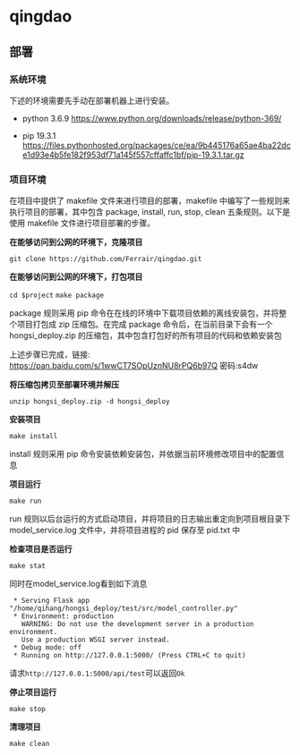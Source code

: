 # qingdao

## 部署


### 系统环境
下述的环境需要先手动在部署机器上进行安装。

 - python 3.6.9
 https://www.python.org/downloads/release/python-369/

 - pip 19.3.1
 https://files.pythonhosted.org/packages/ce/ea/9b445176a65ae4ba22dce1d93e4b5fe182f953df71a145f557cffaffc1bf/pip-19.3.1.tar.gz

### 项目环境
在项目中提供了 makefile 文件来进行项目的部署，makefile 中编写了一些规则来执行项目的部署，其中包含 package, install, run, stop, clean 五条规则。以下是使用 makefile 文件进行项目部署的步骤。

**在能够访问到公网的环境下，克隆项目**

``
git clone https://github.com/Ferrair/qingdao.git
``

**在能够访问到公网的环境下，打包项目**

``
cd $project
``
``
make package
``

package 规则采用 pip 命令在在线的环境中下载项目依赖的离线安装包，并将整个项目打包成 zip 压缩包。在完成 package 命令后，在当前目录下会有一个hongsi_deploy.zip 的压缩包，其中包含打包好的所有项目的代码和依赖安装包

上述步骤已完成，链接: https://pan.baidu.com/s/1wwCT7SOpUznNU8rPQ6b97Q  密码:s4dw

**将压缩包拷贝至部署环境并解压**

``
unzip hongsi_deploy.zip -d hongsi_deploy
``

**安装项目**

``
make install
``

install 规则采用 pip 命令安装依赖安装包，并依据当前环境修改项目中的配置信息

**项目运行**

``
make run
``

run 规则以后台运行的方式启动项目，并将项目的日志输出重定向到项目根目录下 model_service.log 文件中，并将项目进程的 pid 保存至 pid.txt 中

**检查项目是否运行**

``
make stat
``


同时在model_service.log看到如下消息

```
 * Serving Flask app "/home/qihang/hongsi_deploy/test/src/model_controller.py"
 * Environment: production
   WARNING: Do not use the development server in a production environment.
   Use a production WSGI server instead.
 * Debug mode: off
 * Running on http://127.0.0.1:5000/ (Press CTRL+C to quit)
```


请求`http://127.0.0.1:5000/api/test`可以返回`Ok`


**停止项目运行**

``
make stop
``

**清理项目**

``
make clean
``
